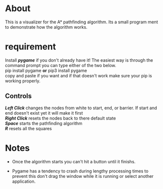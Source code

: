 # About
This is a visualizer for the A* pathfinding algorithm. Its a small program ment to demonstrate how the algorithm works.

# requirement
Install ***pygame*** if you don't already have it! The easiest way is through the command prompt you can type either of the two below.
<br>
pip install pygame **or** pip3 install pygame
<br>
copy and paste if you want and if that doesn't work make sure your pip is working properly.

## Controls

***Left Click*** changes the nodes from white to start, end, or barrier. If start and end doesn't exist yet it will make it first
<br>
***Right Click*** resets the nodes back to there default state
<br>
***Space*** starts the pathfinding algorithm
<br>
***R*** resets all the squares
# Notes
- Once the algorithm starts you can't hit a button until it finishs. 

- Pygame has a tendency to crash during lengthy processing times to prevent this don't drag the window while it is running or select another application.
